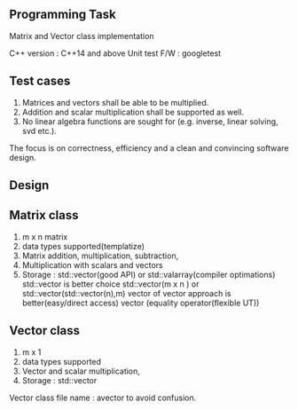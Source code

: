 Programming Task
----------------

Matrix and Vector class implementation

C++ version    : C++14 and above
Unit test F/W  : googletest            


Test cases
------------
1. Matrices and vectors shall be able to be multiplied. 
2. Addition and scalar multiplication shall be supported as well.
3. No linear algebra functions are sought for (e.g. inverse, linear solving, svd etc.). 

The focus is on correctness, efficiency and a clean and convincing software design.

Design
------

Matrix class
------------
1. m x n matrix
2. data types supported(templatize)
3. Matrix addition, multiplication, subtraction,
4. Multiplication with scalars and vectors
5. Storage : std::vector(good API) or std::valarray(compiler optimations)
             std::vector is better choice 
             std::vector(m x n ) or std::vector(std::vector(n),m) 
             vector of vector approach is better(easy/direct access)
             vector (equality operator(flexible UT))

Vector class
------------
1. m x 1
2. data types supported
3. Vector and scalar multiplication,
4. Storage : std::vector

Vector class file name : avector to avoid confusion.